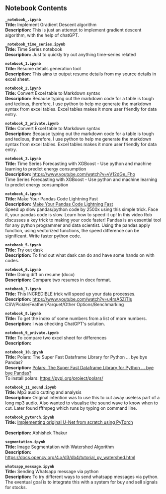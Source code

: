 ## Notebook Contents

__`_notebook_.ipynb`__  <br>
__Title:__ Implement Gradient Descent algorithm <br>
__Description:__ This is just an attempt to implement gradient descent algorithm, with the help of chatGPT.

__`_notebook_time_series.ipynb`__  <br>
__Title:__ Time Series notebook <br>
__Description:__ Just to quickly try out anything time-series related

__`notebook_1.ipynb`__  <br>
__Title:__ Resume details generation tool <br>
__Description:__ This aims to output resume details from my source details in excel sheet.

__`notebook_2.ipynb`__  <br>
__Title:__ Convert Excel table to Markdown syntax <br>
__Description:__ Because typing out the markdown code for a table is tough and tedious, therefore, I use python to help me generate the markdown syntax from excel tables. Excel tables makes it more user friendly for data entry.

__`notebook_2_private.ipynb`__  <br>
__Title:__ Convert Excel table to Markdown syntax <br>
__Description:__ Because typing out the markdown code for a table is tough and tedious, therefore, I use python to help me generate the markdown syntax from excel tables. Excel tables makes it more user friendly for data entry.

__`notebook_3.ipynb`__  <br>
__Title:__ Time Series Forecasting with XGBoost - Use python and machine learning to predict energy consumption <br>
__Description:__ https://www.youtube.com/watch?v=vV12dGe_Fho <br> Time Series Forecasting with XGBoost - Use python and machine learning to predict energy consumption 

__`notebook_4.ipynb`__  <br>
__Title:__ Make Your Pandas Code Lightning Fast <br>
__Description:__ [Make Your Pandas Code Lightning Fast](https://www.youtube.com/watch?v=SAFmrTnEHLg) <br> Speed up slow pandas/python code by 2500x using this simple trick. Face it, your pandas code is slow. Learn how to speed it up! In this video Rob discusses a key trick to making your code faster! Pandas is an essential tool for any python programmer and data scientist. Using the pandas apply function, using vectorized functions, the speed difference can be significant. Write faster python code.

__`notebook_5.ipynb`__  <br>
__Title:__ Try out dask <br>
__Description:__ To find out what dask can do and have some hands on with codes.

__`notebook_6.ipynb`__  <br>
__Title:__ Doing diff on resume (docx) <br>
__Description:__ Compare two resumes in docx format.

__`notebook_7.ipynb`__  <br>
__Title:__ This INCREDIBLE trick will speed up your data processes. <br>
__Description:__ https://www.youtube.com/watch?v=u4rsA5ZiTls <br> CSV/Pickle/Feather/Parquet/Other Options/Benchmarking 

__`notebook_8.ipynb`__  <br>
__Title:__ To get the index of some numbers from a list of more numbers. <br>
__Description:__ I was checking ChatGPT's solution.

__`notebook_9_private.ipynb`__  <br>
__Title:__ To compare two excel sheet for differences <br>
__Description:__ 

__`notebook_10.ipynb`__  <br>
__Title:__ Polars: The Super Fast Dataframe Library for Python ... bye bye Pandas? <br>
__Description:__ [Polars: The Super Fast Dataframe Library for Python ... bye bye Pandas?](https://www.youtube.com/watch?v=CByx7XjYMhw) <br> To install polars: https://pypi.org/project/polars/

__`notebook_11_sound.ipynb`__  <br>
__Title:__ Mp3 audio cutting and analysis <br>
__Description:__ Original intention was to use this to cut away useless part of a long mp3 audio. Also wanted to visualise the sound wave to know when to cut. Later found fffmpeg which runs by typing on command line.

__`notebook_pytorch.ipynb`__  <br>
__Title:__ [Implementing original U-Net from scratch using PyTorch](https://www.youtube.com/watch?v=u1loyDCoGbE) <br> <br>
__Description:__ Abhishek Thakur

__`segmentation.ipynb`__  <br>
__Title:__ Image Segmentation with Watershed Algorithm <br>
__Description:__ https://docs.opencv.org/4.x/d3/db4/tutorial_py_watershed.html

__`whatsapp_message.ipynb`__  <br>
__Title:__ Sending Whatsapp message via python <br>
__Description:__ To try different ways to send whatsapp messages via python. The eventual goal is to integrate this with a system for buy and sell signals for stocks.

